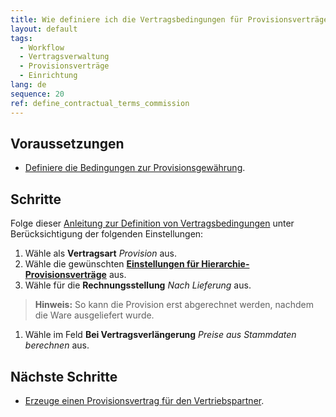 ```yaml
---
title: Wie definiere ich die Vertragsbedingungen für Provisionsverträge?
layout: default
tags:
  - Workflow
  - Vertragsverwaltung
  - Provisionsverträge
  - Einrichtung
lang: de
sequence: 20
ref: define_contractual_terms_commission
---
```


## Voraussetzungen
- [Definiere die Bedingungen zur Provisionsgewährung](Provisionsbedingungen_Details).

## Schritte
Folge dieser [Anleitung zur Definition von Vertragsbedingungen](Vertragsbedingungen_definieren) unter Berücksichtigung der folgenden Einstellungen:
1. Wähle als **Vertragsart** *Provision* aus.
1. Wähle die gewünschten [**Einstellungen für Hierarchie-Provisionsverträge**](Provisionsbedingungen_Details) aus.
1. Wähle für die **Rechnungsstellung** *Nach Lieferung* aus.
 >**Hinweis:** So kann die Provision erst abgerechnet werden, nachdem die Ware ausgeliefert wurde.

1. Wähle im Feld **Bei Vertragsverlängerung** *Preise aus Stammdaten berechnen* aus.

## Nächste Schritte
- [Erzeuge einen Provisionsvertrag für den Vertriebspartner](Provisionsvertrag_erzeugen).
